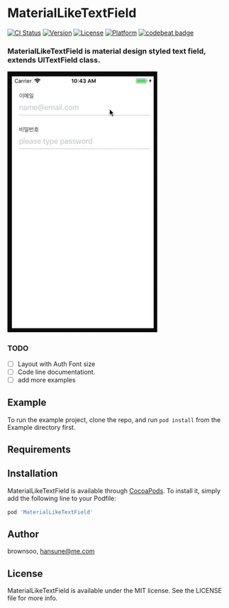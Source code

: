 # MaterialLikeTextField

[![CI Status](https://img.shields.io/travis/brownsoo/MaterialLikeTextField.svg?style=flat)](https://travis-ci.org/brownsoo/MaterialLikeTextField)
[![Version](https://img.shields.io/cocoapods/v/MaterialLikeTextField.svg?style=flat)](https://cocoapods.org/pods/MaterialLikeTextField)
[![License](https://img.shields.io/cocoapods/l/MaterialLikeTextField.svg?style=flat)](https://cocoapods.org/pods/MaterialLikeTextField)
[![Platform](https://img.shields.io/cocoapods/p/MaterialLikeTextField.svg?style=flat)](https://cocoapods.org/pods/MaterialLikeTextField)
[![codebeat badge](https://codebeat.co/badges/66d4804e-dd31-425a-bd26-6dbc724a5640)](https://codebeat.co/projects/github-com-brownsoo-materialliketextfield-master)

### MaterialLikeTextField is material design styled text field, extends UITextField class.

![Demo for MaterialLikeTextField](mf-sample.gif)

### TODO

- [ ] Layout with Auth Font size
- [ ] Code line documentationt.
- [ ] add more examples

## Example

To run the example project, clone the repo, and run `pod install` from the Example directory first.

## Requirements

## Installation

MaterialLikeTextField is available through [CocoaPods](https://cocoapods.org). To install
it, simply add the following line to your Podfile:

```ruby
pod 'MaterialLikeTextField'
```

## Author

brownsoo, hansune@me.com

## License

MaterialLikeTextField is available under the MIT license. See the LICENSE file for more info.
